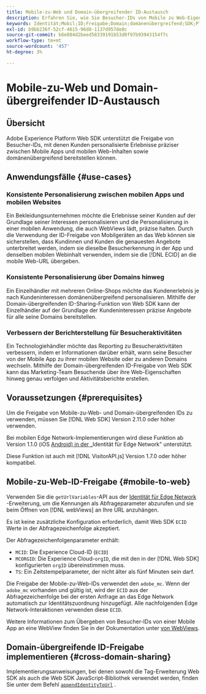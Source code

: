 ```yaml
---
title: Mobile-zu-Web und Domain-übergreifender ID-Austausch
description: Erfahren Sie, wie Sie Besucher-IDs von Mobile zu Web-Eigenschaften und domänenübergreifend beibehalten
keywords: Identität;Mobil;ID;Freigabe;Domain;domänenübergreifend;SDK;Plattform;
exl-id: b9bb236f-52cf-4615-96d8-1137d957de8c
source-git-commit: b6e084d2beed58339191b53d0f97b93943154f7c
workflow-type: tm+mt
source-wordcount: '457'
ht-degree: 3%

---
```


# Mobile-zu-Web und Domain-übergreifender ID-Austausch

## Übersicht

Adobe Experience Platform Web SDK unterstützt die Freigabe von Besucher-IDs, mit denen Kunden personalisierte Erlebnisse präziser zwischen Mobile Apps und mobilen Web-Inhalten sowie domänenübergreifend bereitstellen können.

## Anwendungsfälle {#use-cases}

### Konsistente Personalisierung zwischen mobilen Apps und mobilen Websites

Ein Bekleidungsunternehmen möchte die Erlebnisse seiner Kunden auf der Grundlage seiner Interessen personalisieren und die Personalisierung in einer mobilen Anwendung, die auch WebViews lädt, präzise halten. Durch die Verwendung der ID-Freigabe von Mobilgeräten an das Web können sie sicherstellen, dass Kundinnen und Kunden die genauesten Angebote unterbreitet werden, indem sie dieselbe Besucherkennung in der App und denselben mobilen Webinhalt verwenden, indem sie die [!DNL ECID] an die mobile Web-URL übergeben.

### Konsistente Personalisierung über Domains hinweg

Ein Einzelhändler mit mehreren Online-Shops möchte das Kundenerlebnis je nach Kundeninteressen domänenübergreifend personalisieren. Mithilfe der Domain-übergreifenden ID-Sharing-Funktion von Web SDK kann der Einzelhändler auf der Grundlage der Kundeninteressen präzise Angebote für alle seine Domains bereitstellen.

### Verbessern der Berichterstellung für Besucheraktivitäten

Ein Technologiehändler möchte das Reporting zu Besucheraktivitäten verbessern, indem er Informationen darüber erhält, wann seine Besucher von der Mobile App zu ihrer mobilen Website oder zu anderen Domains wechseln. Mithilfe der Domain-übergreifenden ID-Freigabe von Web SDK kann das Marketing-Team Besuchende über ihre Web-Eigenschaften hinweg genau verfolgen und Aktivitätsberichte erstellen.

## Voraussetzungen {#prerequisites}

Um die Freigabe von Mobile-zu-Web- und Domain-übergreifenden IDs zu verwenden, müssen Sie [!DNL Web SDK] Version 2.11.0 oder höher verwenden.

Bei mobilen Edge Network-Implementierungen wird diese Funktion ab Version 1.1.0 (iOS [ Android) in der ](https://developer.adobe.com/client-sdks/documentation/identity-for-edge-network/) „Identität für Edge Network&quot; unterstützt.

Diese Funktion ist auch mit [!DNL VisitorAPI.js] Version 1.7.0 oder höher kompatibel.

## Mobile-zu-Web-ID-Freigabe {#mobile-to-web}

Verwenden Sie die `getUrlVariables`-API aus der [Identität für Edge Network ](https://developer.adobe.com/client-sdks/documentation/identity-for-edge-network/api-reference/#geturlvariables)-Erweiterung, um die Kennungen als Abfrageparameter abzurufen und sie beim Öffnen von [!DNL webViews] an Ihre URL anzuhängen.

Es ist keine zusätzliche Konfiguration erforderlich, damit Web SDK `ECID` Werte in der Abfragezeichenfolge akzeptiert.

Der Abfragezeichenfolgenparameter enthält:

* `MCID`: Die Experience Cloud-ID (`ECID`)
* `MCORGID`: Die Experience Cloud-`orgID`, die mit den in der [!DNL Web SDK] konfigurierten `orgID` übereinstimmen muss.
* `TS`: Ein Zeitstempelparameter, der nicht älter als fünf Minuten sein darf.


Die Freigabe der Mobile-zu-Web-IDs verwendet den `adobe_mc`. Wenn der `adobe_mc` vorhanden und gültig ist, wird der `ECID` aus der Abfragezeichenfolge bei der ersten Anfrage an das Edge Network automatisch zur Identitätszuordnung hinzugefügt. Alle nachfolgenden Edge Network-Interaktionen verwenden diese `ECID`.

Weitere Informationen zum Übergeben von Besucher-IDs von einer Mobile App an eine WebView finden Sie in der Dokumentation unter [ von WebViews](https://experienceleague.adobe.com/docs/platform-learn/implement-mobile-sdk/app-implementation/web-views.html?lang=de#implementation).

## Domain-übergreifende ID-Freigabe implementieren {#cross-domain-sharing}

Implementierungsanweisungen, bei denen sowohl die Tag-Erweiterung Web SDK als auch die Web SDK JavaScript-Bibliothek verwendet werden, finden Sie unter dem Befehl [`appendIdentityToUrl`](../commands/appendidentitytourl.md) .
